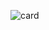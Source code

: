 ![card](https://user-images.githubusercontent.com/80118217/224488166-35e55c36-9141-4c58-86e9-5a9223efbcd3.JPG)

